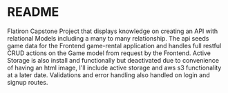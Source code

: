 # README
Flatiron Capstone Project that displays knowledge on creating an API with relational Models including a many to many relationship. The api seeds game data for the Frontend game-rental application and handles full restful CRUD actions on the Game model from request by the Frontend. Active Storage is also install and functionally but deactivated due to convenience of having an html image, I'll include active storage and aws s3 functionality at a later date. Validations and error handling also handled on login and signup routes.    
